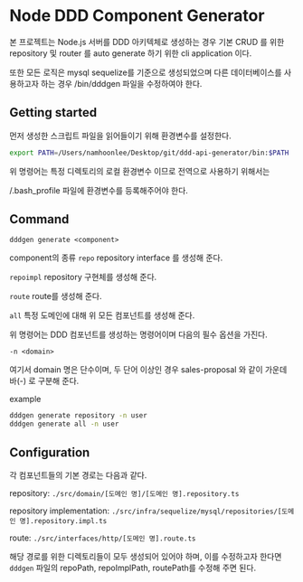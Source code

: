 # Node DDD Component Generator

본 프로젝트는 Node.js 서버를 DDD 아키텍체로 생성하는 경우 기본 CRUD 를 위한 repository 및 router 를 auto generate 하기 위한 cli application 이다.

또한 모든 로직은 mysql sequelize를 기준으로 생성되었으며 다른 데이터베이스를 사용하고자 하는 경우 /bin/dddgen 파일을 수정하여야 한다.

## Getting started

먼저 생성한 스크립트 파일을 읽어들이기 위해 환경변수를 설정한다.

```sh
export PATH=/Users/namhoonlee/Desktop/git/ddd-api-generator/bin:$PATH
```

위 명령어는 특정 디렉토리의 로컬 환경변수 이므로 전역으로 사용하기 위해서는

/.bash_profile 파일에 환경변수를 등록해주어야 한다.

## Command

`dddgen generate <component>`

component의 종류
`repo`
repository interface 를 생성해 준다.

`repoimpl`
repository 구현체를 생성해 준다.

`route`
route를 생성해 준다.

`all`
특정 도메인에 대해 위 모든 컴포넌트를 생성해 준다.

위 명령어는 DDD 컴포넌트를 생성하는 명령어이며 다음의 필수 옵션을 가진다.

`-n <domain>`

여기서 domain 명은 단수이며, 두 단어 이상인 경우 sales-proposal 와 같이 가운데 바(-) 로 구분해 준다.

example

```sh
dddgen generate repository -n user
dddgen generate all -n user
```

## Configuration

각 컴포넌트들의 기본 경로는 다음과 같다.

repository: `./src/domain/[도메인 명]/[도메인 명].repository.ts`

repository implementation: `./src/infra/sequelize/mysql/repositories/[도메인 명].repository.impl.ts`

route: `./src/interfaces/http/[도메인 명].route.ts`

해당 경로를 위한 디렉토리들이 모두 생성되어 있어야 하며, 이를 수정하고자 한다면 `dddgen` 파일의 repoPath, repoImplPath, routePath를 수정해 주면 된다.
